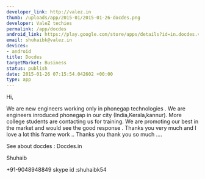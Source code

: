 ```yaml
--- 
developer_link: http://valez.in
thumb: /uploads/app/2015-01/2015-01-26-docdes.png
developer: ValeZ techies
permalink: /app/docdes
android_link: https://play.google.com/store/apps/details?id=in.docdes.valez&hl=en
email: shuhaibk@valez.in
devices: 
- android
title: Docdes
targetMarket: Business
status: publish
date: 2015-01-26 07:15:54.042602 +00:00
type: app
---
```


Hi,

We are new engineers working only in phonegap technologies . We are engineers inroduced phonegap in our city (India,Kerala,kannur). More college students are contacting us for training. We are promoting our best in the market and would see the good response .   Thanks you very much and I love a lot this frame work .. Thanks you thank you so much ....

See about docdes : Docdes.in

Shuhaib

+91-9048948849
skype id :shuhaibk54
